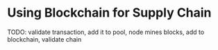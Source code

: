 # Using Blockchain for Supply Chain 
TODO: validate transaction, add it to pool, node mines blocks, add to blockchain, validate chain 

